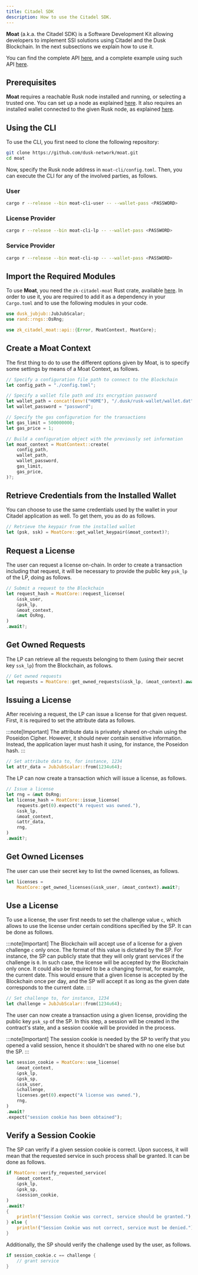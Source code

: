 ```yaml
---
title: Citadel SDK
description: How to use the Citadel SDK.
---
```


**Moat** (a.k.a. the Citadel SDK) is a Software Development Kit allowing developers to implement SSI solutions using Citadel and the Dusk Blockchain. In the next subsections we explain how to use it.

You can find the complete API [here](https://github.com/dusk-network/moat/blob/main/moat/src/api.rs), and a complete example using such API [here](https://github.com/dusk-network/moat/blob/main/moat-example/src/main.rs).


## Prerequisites

**Moat** requires a reachable Rusk node installed and running, or selecting a trusted one. You can set up a node as explained [here](/operator/01-installation/). It also requires an installed wallet connected to the given Rusk node, as explained [here](https://github.com/dusk-network/rusk/blob/master/rusk-wallet/src/bin/README.md).

## Using the CLI

To use the CLI, you first need to clone the following repository:

```sh
git clone https://github.com/dusk-network/moat.git
cd moat
```

Now, specify the Rusk node address in `moat-cli/config.toml`. Then, you can execute the CLI for any of the involved parties, as follows.

### User

```sh
cargo r --release --bin moat-cli-user -- --wallet-pass <PASSWORD>
```

### License Provider

```sh
cargo r --release --bin moat-cli-lp -- --wallet-pass <PASSWORD>
```

### Service Provider

```sh
cargo r --release --bin moat-cli-sp -- --wallet-pass <PASSWORD>
```

## Import the Required Modules

To use **Moat**, you need the `zk-citadel-moat` Rust crate, available [here](https://crates.io/crates/zk-citadel-moat). In order to use it, you are required to add it as a dependency in your `Cargo.toml` and to use the following modules in your code.

```rust
use dusk_jubjub::JubJubScalar;
use rand::rngs::OsRng;

use zk_citadel_moat::api::{Error, MoatContext, MoatCore};
```

## Create a Moat Context

The first thing to do to use the different options given by Moat, is to specify some settings by means of a Moat Context, as follows.

```rust
// Specify a configuration file path to connect to the Blockchain
let config_path = "./config.toml";

// Specify a wallet file path and its encryption password
let wallet_path = concat!(env!("HOME"), "/.dusk/rusk-wallet/wallet.dat");
let wallet_password = "password";

// Specify the gas configuration for the transactions
let gas_limit = 500000000;
let gas_price = 1;

// Build a configuration object with the previously set information
let moat_context = MoatContext::create(
    config_path,
    wallet_path,
    wallet_password,
    gas_limit,
    gas_price,
)?;
```

## Retrieve Credentials from the Installed Wallet

You can choose to use the same credentials used by the wallet in your Citadel application as well. To get them, you as do as follows.

```rust
// Retrieve the keypair from the installed wallet
let (psk, ssk) = MoatCore::get_wallet_keypair(&moat_context)?;
```

## Request a License

The user can request a license on-chain. In order to create a transaction including that request, it will be necessary to provide the public key `psk_lp` of the LP, doing as follows.

```rust
// Submit a request to the Blockchain
let request_hash = MoatCore::request_license(
    &ssk_user,
    &psk_lp,
    &moat_context,
    &mut OsRng,
)
.await?;
```

## Get Owned Requests

The LP can retrieve all the requests belonging to them (using their secret key `ssk_lp`) from the Blockchain, as follows.

```rust
// Get owned requests
let requests = MoatCore::get_owned_requests(&ssk_lp, &moat_context).await?;
```

## Issuing a License

After receiving a request, the LP can issue a license for that given request. First, it is required to set the attribute data as follows.

:::note[Important]
The attribute data is privately shared on-chain using the Poseidon Cipher. However, it should never contain sensitive information. Instead, the application layer must hash it using, for instance, the Poseidon hash.
:::

```rust
// Set attribute data to, for instance, 1234
let attr_data = JubJubScalar::from(1234u64);
```

The LP can now create a transaction which will issue a license, as follows.

```rust
// Issue a license
let rng = &mut OsRng;
let license_hash = MoatCore::issue_license(
    requests.get(0).expect("A request was owned."),
    &ssk_lp,
    &moat_context,
    &attr_data,
    rng,
)
.await?;
```

## Get Owned Licenses

The user can use their secret key to list the owned licenses, as follows.

```rust
let licenses =
    MoatCore::get_owned_licenses(&ssk_user, &moat_context).await?;
```

## Use a License

To use a license, the user first needs to set the challenge value `c`, which allows to use the license under certain conditions specified by the SP. It can be done as follows.

:::note[Important]
The Blockchain will accept use of a license for a given challenge `c` only once. The format of this value is dictated by the SP. For instance, the SP can publicly state that they will only grant services if the challenge is `0`. In such case, the license will be accepted by the Blockchain only once. It could also be required to be a changing format, for example, the current date. This would ensure that a given license is accepted by the Blockchain once per day, and the SP will accept it as long as the given date corresponds to the current date.
:::

```rust
// Set challenge to, for instance, 1234
let challenge = JubJubScalar::from(1234u64);
```

The user can now create a transaction using a given license, providing the public key `psk_sp` of the SP. In this step, a session will be created in the contract's state, and a session cookie will be provided in the process.

:::note[Important]
The session cookie is needed by the SP to verify that you opened a valid session, hence it shouldn't be shared with no one else but the SP.
:::

```rust
let session_cookie = MoatCore::use_license(
    &moat_context,
    &psk_lp,
    &psk_sp,
    &ssk_user,
    &challenge,
    licenses.get(0).expect("A license was owned."),
    rng,
)
.await?
.expect("session cookie has been obtained");
```

## Verify a Session Cookie

The SP can verify if a given session cookie is correct. Upon success, it will mean that the requested service in such process shall be granted. It can be done as follows.

```rust
if MoatCore::verify_requested_service(
    &moat_context,
    &psk_lp,
    &psk_sp,
    &session_cookie,
)
.await?
{
    println!("Session Cookie was correct, service should be granted.");
} else {
    println!("Session Cookie was not correct, service must be denied.");
}
```

Additionally, the SP should verify the challenge used by the user, as follows.

```rust
if session_cookie.c == challenge {
    // grant service
}
```